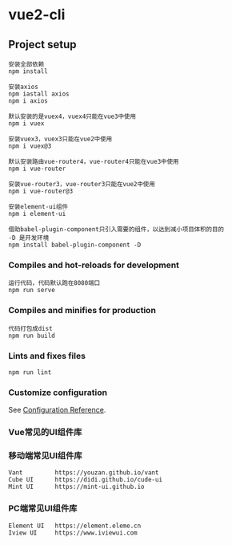 # vue2-cli

## Project setup
```
安装全部依赖
npm install

安装axios
npm iastall axios
npm i axios

默认安装的是vuex4，vuex4只能在vue3中使用
npm i vuex  

安装vuex3，vuex3只能在vue2中使用
npm i vuex@3

默认安装路由vue-router4，vue-router4只能在vue3中使用
npm i vue-router

安装vue-router3，vue-router3只能在vue2中使用
npm i vue-router@3

安装element-ui组件
npm i element-ui 

借助babel-plugin-component只引入需要的组件，以达到减小项目体积的目的
-D 是开发环境
npm install babel-plugin-component -D
```

### Compiles and hot-reloads for development
```
运行代码，代码默认跑在8080端口
npm run serve
```

### Compiles and minifies for production
```
代码打包成dist
npm run build
```

### Lints and fixes files
```
npm run lint
```

### Customize configuration
See [Configuration Reference](https://cli.vuejs.org/config/).


### Vue常见的UI组件库
### 移动端常见UI组件库
```
Vant         https://youzan.github.io/vant
Cube UI      https://didi.github.io/cude-ui
Mint UI      https://mint-ui.github.io
```

### PC端常见UI组件库
```
Element UI   https://element.eleme.cn
Iview UI     https://www.iviewui.com
```
